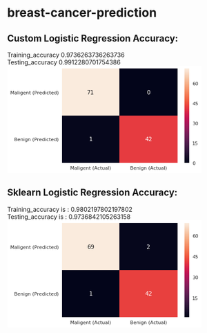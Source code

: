 # breast-cancer-prediction

## Custom Logistic Regression Accuracy:
Training_accuracy 0.9736263736263736  
Testing_accuracy 0.9912280701754386
![](https://raw.githubusercontent.com/Himanshuarora97/breast-cancer-prediction/master/image/custom_lr.png)

## Sklearn Logistic Regression Accuracy:
Training_accuracy is : 0.9802197802197802  
Testing_accuracy is : 0.9736842105263158
![](https://raw.githubusercontent.com/Himanshuarora97/breast-cancer-prediction/master/image/sklearn_lr.png)
